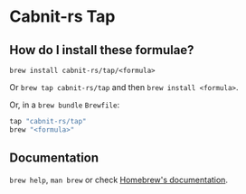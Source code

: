 # Cabnit-rs Tap

## How do I install these formulae?

`brew install cabnit-rs/tap/<formula>`

Or `brew tap cabnit-rs/tap` and then `brew install <formula>`.

Or, in a `brew bundle` `Brewfile`:

```ruby
tap "cabnit-rs/tap"
brew "<formula>"
```

## Documentation

`brew help`, `man brew` or check [Homebrew's documentation](https://docs.brew.sh).
